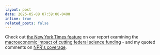 ```yaml
---
layout: post
date: 2025-05-08 07:59:00-0400
inline: true
related_posts: false
---
```


Check out [the New York Times feature](https://www.nytimes.com/2025/04/30/business/trump-science-funding-cuts-economy.html?smid=nytcore-ios-share&referringSource=articleShare) on our report examining the [macroeconomic impact of cutting federal science funding](https://impa.american.edu/costs-of-cutting-scientific-research/) - and my quoted comments on [NPR's coverage](https://www.npr.org/2025/05/08/nx-s1-5383918/economists-trump-research-science-cuts-gdp-recession). 

